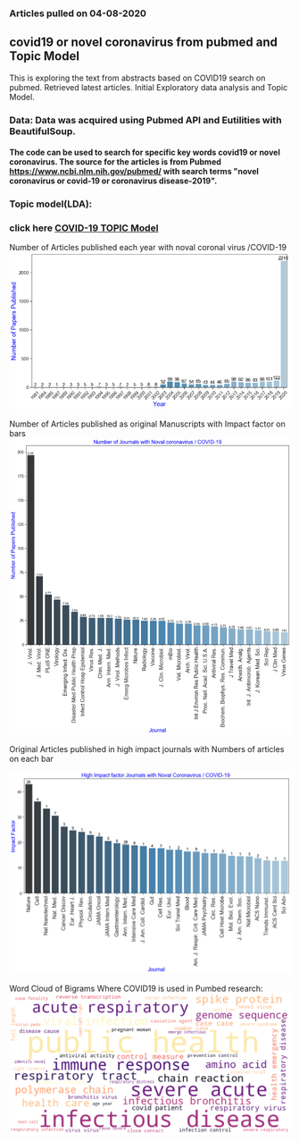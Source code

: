 ### Articles pulled on 04-08-2020
## covid19 or novel coronavirus from pubmed and Topic Model
This is exploring the text from abstracts based on COVID19 search on pubmed. Retrieved latest articles. Initial Exploratory data analysis and Topic Model. 


### Data: Data was acquired using Pubmed API and Eutilities with BeautifulSoup.

#### The code can be used to search for specific key words covid19 or novel coronavirus. The source for the articles is from Pubmed https://www.ncbi.nlm.nih.gov/pubmed/  with search terms "novel coronavirus or covid-19 or coronavirus disease-2019". 
 
### Topic model(LDA):


### click here [COVID-19 TOPIC Model](http://htmlpreview.github.com/?https://github.com/htanjore/covid19_pubmed/blob/master/data/ldacovid.html)



Number of Articles published each year with noval coronal virus /COVID-19
![ScreenShot](data/numbers_per_year.png 'Number of Journals Published with impact factor')


Number of Articles published as original Manuscripts with Impact factor on bars
![ScreenShot](data/journals.png 'Number of Journals Published with impact factor')


Original Articles published in high impact journals with Numbers of articles on each bar

![ScreenShot](data/journals_highimpact.png 'Number of Journals Published with impact factor')


Word Cloud of Bigrams Where COVID19 is used in Pumbed research:
![ScreenShot](data/word_cloud_covid19.png 'Covid19')

